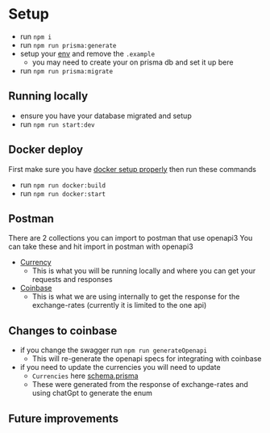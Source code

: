 # Setup
- run `npm i`
- run `npm run prisma:generate`
- setup your [env](.env.example) and remove the `.example`
  - you may need to create your on prisma db and set it up bere
- run `npm run prisma:migrate`

## Running locally
- ensure you have your database migrated and setup
- run `npm run start:dev`

## Docker deploy
First make sure you have [docker setup properly](https://www.docker.com/get-started/) then run these commands
- run `npm run docker:build`
- run `npm run docker:start`

## Postman
There are 2 collections you can import to postman that use openapi3
You can take these and hit import in postman with openapi3
- [Currency](swagger.json)
  - This is what you will be running locally and where you can get your requests and responses
- [Coinbase](coinbase/swagger.json)
  - This is what we are using internally to get the response for the exchange-rates (currently it is limited to the one api)

## Changes to coinbase
- if you change the swagger run `npm run generateOpenapi`
  - This will re-generate the openapi specs for integrating with coinbase
- if you need to update the currencies you will need to update
  - `Currencies` here [schema.prisma](prisma/schema.prisma)
  - These were generated from the response of exchange-rates and using chatGpt to generate the enum

## Future improvements